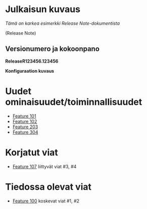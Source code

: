 # Julkaisun kuvaus

*Tämä on karkea esimerkki Release Note-dokumentista*

(Release Note)


## Versionumero ja kokoonpano

**ReleaseR123456.123456**

**Konfiguraation kuvaus**




# Uudet ominaisuudet/toiminnallisuudet

* [Feature 101]()
* [Feature 102]()
* [Feature 203]()
* [Feature 304]()




# Korjatut viat

* [Feature 107]() liittyvät viat #3, #4


# Tiedossa olevat viat

* [Feature 100]() koskevat viat #1, #2

# 
